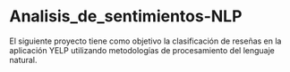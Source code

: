 # Analisis_de_sentimientos-NLP
El siguiente proyecto tiene como objetivo la clasificación de reseñas en la aplicación YELP utilizando metodologías de procesamiento del lenguaje natural. 
